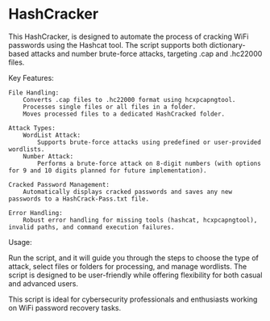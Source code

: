 # HashCracker
This HashCracker, is designed to automate the process of cracking WiFi passwords using the Hashcat tool. The script supports both dictionary-based attacks and number brute-force attacks, targeting .cap and .hc22000 files.

Key Features:

    File Handling:
        Converts .cap files to .hc22000 format using hcxpcapngtool.
        Processes single files or all files in a folder.
        Moves processed files to a dedicated HashCracked folder.

    Attack Types:
        WordList Attack:
            Supports brute-force attacks using predefined or user-provided wordlists.
        Number Attack:
            Performs a brute-force attack on 8-digit numbers (with options for 9 and 10 digits planned for future implementation).

    Cracked Password Management:
        Automatically displays cracked passwords and saves any new passwords to a HashCrack-Pass.txt file.

    Error Handling:
        Robust error handling for missing tools (hashcat, hcxpcapngtool), invalid paths, and command execution failures.

Usage:

Run the script, and it will guide you through the steps to choose the type of attack, select files or folders for processing, and manage wordlists. The script is designed to be user-friendly while offering flexibility for both casual and advanced users.

This script is ideal for cybersecurity professionals and enthusiasts working on WiFi password recovery tasks.
